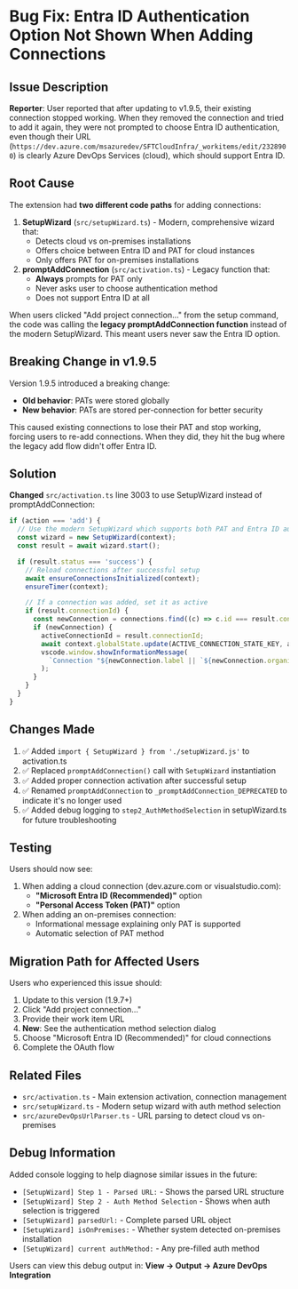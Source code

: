 # Bug Fix: Entra ID Authentication Option Not Shown When Adding Connections

## Issue Description

**Reporter**: User reported that after updating to v1.9.5, their existing connection stopped working. When they removed the connection and tried to add it again, they were not prompted to choose Entra ID authentication, even though their URL (`https://dev.azure.com/msazuredev/SFTCloudInfra/_workitems/edit/2328900`) is clearly Azure DevOps Services (cloud), which should support Entra ID.

## Root Cause

The extension had **two different code paths** for adding connections:

1. **SetupWizard** (`src/setupWizard.ts`) - Modern, comprehensive wizard that:
   - Detects cloud vs on-premises installations
   - Offers choice between Entra ID and PAT for cloud instances
   - Only offers PAT for on-premises installations
2. **promptAddConnection** (`src/activation.ts`) - Legacy function that:
   - **Always** prompts for PAT only
   - Never asks user to choose authentication method
   - Does not support Entra ID at all

When users clicked "Add project connection..." from the setup command, the code was calling the **legacy promptAddConnection function** instead of the modern SetupWizard. This meant users never saw the Entra ID option.

## Breaking Change in v1.9.5

Version 1.9.5 introduced a breaking change:

- **Old behavior**: PATs were stored globally
- **New behavior**: PATs are stored per-connection for better security

This caused existing connections to lose their PAT and stop working, forcing users to re-add connections. When they did, they hit the bug where the legacy add flow didn't offer Entra ID.

## Solution

**Changed** `src/activation.ts` line 3003 to use SetupWizard instead of promptAddConnection:

```typescript
if (action === 'add') {
  // Use the modern SetupWizard which supports both PAT and Entra ID authentication
  const wizard = new SetupWizard(context);
  const result = await wizard.start();

  if (result.status === 'success') {
    // Reload connections after successful setup
    await ensureConnectionsInitialized(context);
    ensureTimer(context);

    // If a connection was added, set it as active
    if (result.connectionId) {
      const newConnection = connections.find((c) => c.id === result.connectionId);
      if (newConnection) {
        activeConnectionId = result.connectionId;
        await context.globalState.update(ACTIVE_CONNECTION_STATE_KEY, activeConnectionId);
        vscode.window.showInformationMessage(
          `Connection "${newConnection.label || `${newConnection.organization}/${newConnection.project}`}" added and activated successfully.`
        );
      }
    }
  }
}
```

## Changes Made

1. ✅ Added `import { SetupWizard } from './setupWizard.js'` to activation.ts
2. ✅ Replaced `promptAddConnection()` call with `SetupWizard` instantiation
3. ✅ Added proper connection activation after successful setup
4. ✅ Renamed `promptAddConnection` to `_promptAddConnection_DEPRECATED` to indicate it's no longer used
5. ✅ Added debug logging to `step2_AuthMethodSelection` in setupWizard.ts for future troubleshooting

## Testing

Users should now see:

1. When adding a cloud connection (dev.azure.com or visualstudio.com):
   - **"Microsoft Entra ID (Recommended)"** option
   - **"Personal Access Token (PAT)"** option
2. When adding an on-premises connection:
   - Informational message explaining only PAT is supported
   - Automatic selection of PAT method

## Migration Path for Affected Users

Users who experienced this issue should:

1. Update to this version (1.9.7+)
2. Click "Add project connection..."
3. Provide their work item URL
4. **New**: See the authentication method selection dialog
5. Choose "Microsoft Entra ID (Recommended)" for cloud connections
6. Complete the OAuth flow

## Related Files

- `src/activation.ts` - Main extension activation, connection management
- `src/setupWizard.ts` - Modern setup wizard with auth method selection
- `src/azureDevOpsUrlParser.ts` - URL parsing to detect cloud vs on-premises

## Debug Information

Added console logging to help diagnose similar issues in the future:

- `[SetupWizard] Step 1 - Parsed URL:` - Shows the parsed URL structure
- `[SetupWizard] Step 2 - Auth Method Selection` - Shows when auth selection is triggered
- `[SetupWizard] parsedUrl:` - Complete parsed URL object
- `[SetupWizard] isOnPremises:` - Whether system detected on-premises installation
- `[SetupWizard] current authMethod:` - Any pre-filled auth method

Users can view this debug output in: **View → Output → Azure DevOps Integration**
